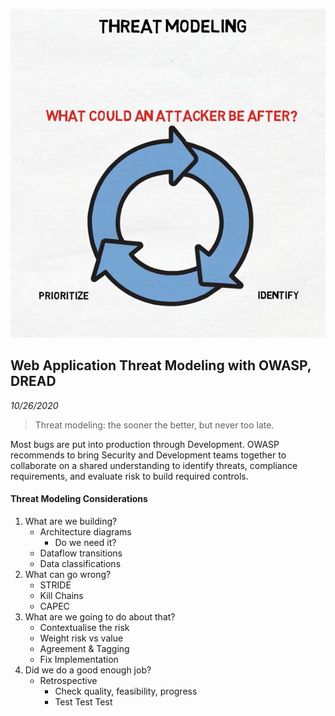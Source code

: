 ![threat model](../assets/img/killchain/10-threat-modeling.jpg)

Web Application Threat Modeling with OWASP, DREAD
-----------
_10/26/2020_

> Threat modeling: the sooner the better, but never too late.

Most bugs are put into production through Development. OWASP recommends to bring Security and Development teams together to collaborate on a shared understanding to identify threats, compliance requirements, and evaluate risk
to build required controls.

#### Threat Modeling Considerations

1. What are we building?
    - Architecture diagrams
        - Do we need it?
    - Dataflow transitions
    - Data classifications
2. What can go wrong?
    - STRIDE 
    - Kill Chains 
    - CAPEC
3. What are we going to do about that?
    - Contextualise the risk
    - Weight risk vs value
    - Agreement & Tagging
    - Fix Implementation
4. Did we do a good enough job?
    - Retrospective 
        - Check quality, feasibility, progress
        - Test Test Test 
